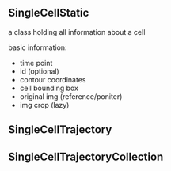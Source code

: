 ## SingleCellStatic  
a class holding all information about a cell

basic information: 
- time point
- id (optional)
- contour coordinates
- cell bounding box
- original img (reference/poniter)
- img crop (lazy)


## SingleCellTrajectory


## SingleCellTrajectoryCollection
